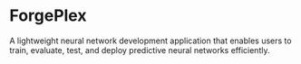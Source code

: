 # ForgePlex
A lightweight neural network development application that enables users to train, evaluate, test, and deploy predictive neural networks efficiently. 
